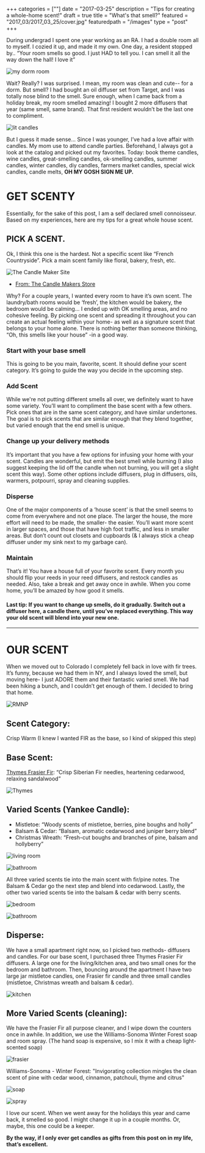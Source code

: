 +++
categories = [""]
date = "2017-03-25"
description = "Tips for creating a whole-home scent!"
draft = true
title = "What's that smell?"
featured = "2017_03/2017_03_25/cover.jpg"
featuredpath = "/images"
type = "post"
+++

During undergrad I spent one year working as an RA. I had a double room all to myself. I cozied it up, and made it my own. One day, a resident stopped by.. “Your room smells so good. I just HAD to tell you. I can smell it all the way down the hall! I love it”

![my dorm room](/images/2017_03/2017_03_25/dorm.png)

Wait? Really? I was surprised. I mean, my room was clean and cute-- for a dorm. But smell? I had bought an oil diffuser set from Target, and I was totally nose blind to the smell. Sure enough, when I came back from a holiday break, my room smelled amazing! I bought 2 more diffusers that year (same smell, same brand). That first resident wouldn’t be the last one to compliment.

![lit candles](/images/2017_03/2017_03_25/light.jpg)

But I guess it made sense... Since I was younger, I’ve had a love affair with candles. My mom use to attend candle parties. Beforehand, I always got a look at the catalog and picked out my favorites. Today: book theme candles, wine candles, great-smelling candles, ok-smelling candles, summer candles, winter candles, diy candles, farmers market candles, special wick candles, candle melts, **OH MY GOSH SIGN ME UP.**

# GET SCENTY

Essentially, for the sake of this post, I am a self declared smell connoisseur. Based on my experiences, here are my tips for a great whole house scent.

## PICK A SCENT.
Ok, I think this one is the hardest. Not a specific scent like “French Countryside”. Pick a main scent family like floral, bakery, fresh, etc.

![The Candle Maker Site](/images/2017_03/2017_03_25/candlemaker.png)
- [From: The Candle Makers Store](https://thecandlemakersstore.com/fragrances/fragrance-categories.html)

Why? For a couple years, I wanted every room to have it’s own scent. The laundry/bath rooms would be ‘fresh’, the kitchen would be bakery, the bedroom would be calming... I ended up with OK smelling areas, and no cohesive feeling. By picking one scent and spreading it throughout you can create an actual feeling within your home- as well as a signature scent that belongs to your home alone. There is nothing better than someone thinking, “Oh, this smells like your house” -in a good way.

### Start with your base smell
This is going to be you main, favorite, scent. It should define your scent category. It’s going to guide the way you decide in the upcoming step.

### Add Scent
While we're not putting different smells all over, we definitely want to have some variety. You’ll want to compliment the base scent with a few others. Pick ones that are in the same scent category, and have similar undertones. The goal is to pick scents that are similar enough that they blend together, but varied enough that the end smell is unique.

### Change up your delivery methods
It’s important that you have a few options for infusing your home with your scent. Candles are wonderful, but emit the best smell while burning (I also suggest keeping the lid off the candle when not burning, you will get a slight scent this way). Some other options include diffusers, plug in diffusers, oils, warmers, potpourri, spray and cleaning supplies.

### Disperse
One of the major components of a ‘house scent’ is that the smell seems to come from everywhere and not one place. The larger the house, the more effort will need to be made, the smaller- the easier. You’ll want more scent in larger spaces, and those that have high foot traffic, and less in smaller areas. But don’t count out closets and cupboards (& I always stick a cheap diffuser under my sink next to my garbage can).

### Maintain
That’s it! You have a house full of your favorite scent. Every month you should flip your reeds in your reed diffusers, and restock candles as needed. Also, take a break and get away once in awhile. When you come home, you’ll be amazed by how good it smells.

#### Last tip: If you want to change up smells, do it gradually. Switch out a diffuser here, a candle there, until you’ve replaced everything. This way your old scent will blend into your new one.

*****

# OUR SCENT

When we moved out to Colorado I completely fell back in love with fir trees. It’s funny, because we had them in NY, and I always loved the smell, but moving here- I just ADORE them and their fantastic varied smell. We had been hiking a bunch, and I couldn’t get enough of them. I decided to bring that home.

![RMNP](/images/2017_03/2017_03_25/rmnp.jpg)

## Scent Category:
Crisp Warm (I knew I wanted FIR as the base, so I kind of skipped this step)

## Base Scent:
[Thymes Frasier Fir](http://www.thymes.com/Fragrances/Frasier-Fir/):  “Crisp Siberian Fir needles, heartening cedarwood, relaxing sandalwood”

![Thymes](/images/2017_03/2017_03_25/Thymes.png)


## Varied Scents (Yankee Candle):
- Mistletoe: “Woody scents of mistletoe, berries, pine boughs and holly”
- Balsam & Cedar: “Balsam, aromatic cedarwood and juniper berry blend”
- Christmas Wreath: “Fresh-cut boughs and branches of pine, balsam and hollyberry”

![living room](/images/2017_03/2017_03_25/living.jpg)

![bathroom](/images/2017_03/2017_03_25/bath.jpg)

All three varied scents tie into the main scent with fir/pine notes. The Balsam & Cedar go the next step and blend into cedarwood. Lastly, the other two varied scents tie into the balsam & cedar with berry scents.

![bedroom](/images/2017_03/2017_03_25/bedroom.jpg)

![bathroom](/images/2017_03/2017_03_25/desk.jpg)

## Disperse:
We have a small apartment right now, so I picked two methods- diffusers and candles. For our base scent, I purchased three Thymes Frasier Fir diffusers. A large one for the living/kitchen area, and two small ones for the bedroom and bathroom. Then, bouncing around the apartment I have two large jar mistletoe candles, one Frasier fir candle and three small candles (mistletoe, Christmas wreath and balsam & cedar).

![kitchen](/images/2017_03/2017_03_25/kitchen.jpg)

## More Varied Scents (cleaning):
We have the Frasier Fir all purpose cleaner, and I wipe down the counters once in awhile. In addition, we use the Williams-Sonoma Winter Forest soap and room spray. (The hand soap is expensive, so I mix it with a cheap light-scented soap)

![frasier](/images/2017_03/2017_03_25/fraiserfir.JPG)

 Williams-Sonoma - Winter Forest: "Invigorating collection mingles the clean scent of pine with cedar wood, cinnamon, patchouli, thyme and citrus"

![soap](/images/2017_03/2017_03_25/soap.jpg)

![spray](/images/2017_03/2017_03_25/spray.jpg)

I love our scent. When we went away for the holidays this year and came back, it smelled so good. I might change it up in a couple months. Or, maybe, this one could be a keeper.




**By the way, if I only ever get candles as gifts from this post on in my life, that’s excellent.**
